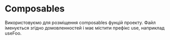 # Composables

Використовуємо для розміщення composables фунцій проекту.
Файл іменується згідно домовленностей і має містити префікс use, наприклад useFoo.
